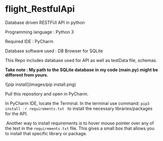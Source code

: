 # flight_RestfulApi
 Database driven RESTFUl API in python

Programming language : Python 3

Required IDE : PyCharm

Database software used : DB Browser for SQLite

This Repo includes database used for API as well as  testData file, schemas.  

**Take note : My path to the SQLite database in my code (main.py) might be different from yours.** 

![pip install](images/pip install.png)

Pull this repository and open in PyCharm.

In PyCharm IDE, locate the Terminal. In the terminal use command: 
		`pip3 install -r requirements.txt ` 
		to install the necessary libraries/packages for the API.

​		Another way to install requirements is to hover mouse pointer over any of the text in the `requirements.txt` file. This gives a small 		box that allows you to install that specific library or package.

